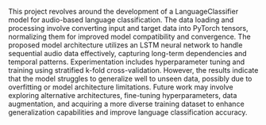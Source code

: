 This project revolves around the development of a LanguageClassifier model for audio-based language classification. The data loading and processing involve converting input and target data into PyTorch tensors, normalizing them for improved model compatibility and convergence. The proposed model architecture utilizes an LSTM neural network to handle sequential audio data effectively, capturing long-term dependencies and temporal patterns. Experimentation includes hyperparameter tuning and training using stratified k-fold cross-validation. However, the results indicate that the model struggles to generalize well to unseen data, possibly due to overfitting or model architecture limitations. Future work may involve exploring alternative architectures, fine-tuning hyperparameters, data augmentation, and acquiring a more diverse training dataset to enhance generalization capabilities and improve language classification accuracy.